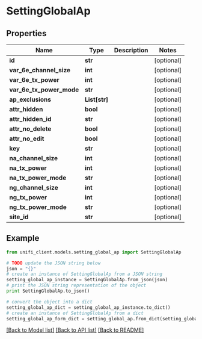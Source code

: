 # SettingGlobalAp


## Properties

Name | Type | Description | Notes
------------ | ------------- | ------------- | -------------
**id** | **str** |  | [optional] 
**var_6e_channel_size** | **int** |  | [optional] 
**var_6e_tx_power** | **int** |  | [optional] 
**var_6e_tx_power_mode** | **str** |  | [optional] 
**ap_exclusions** | **List[str]** |  | [optional] 
**attr_hidden** | **bool** |  | [optional] 
**attr_hidden_id** | **str** |  | [optional] 
**attr_no_delete** | **bool** |  | [optional] 
**attr_no_edit** | **bool** |  | [optional] 
**key** | **str** |  | [optional] 
**na_channel_size** | **int** |  | [optional] 
**na_tx_power** | **int** |  | [optional] 
**na_tx_power_mode** | **str** |  | [optional] 
**ng_channel_size** | **int** |  | [optional] 
**ng_tx_power** | **int** |  | [optional] 
**ng_tx_power_mode** | **str** |  | [optional] 
**site_id** | **str** |  | [optional] 

## Example

```python
from unifi_client.models.setting_global_ap import SettingGlobalAp

# TODO update the JSON string below
json = "{}"
# create an instance of SettingGlobalAp from a JSON string
setting_global_ap_instance = SettingGlobalAp.from_json(json)
# print the JSON string representation of the object
print SettingGlobalAp.to_json()

# convert the object into a dict
setting_global_ap_dict = setting_global_ap_instance.to_dict()
# create an instance of SettingGlobalAp from a dict
setting_global_ap_form_dict = setting_global_ap.from_dict(setting_global_ap_dict)
```
[[Back to Model list]](../README.md#documentation-for-models) [[Back to API list]](../README.md#documentation-for-api-endpoints) [[Back to README]](../README.md)


